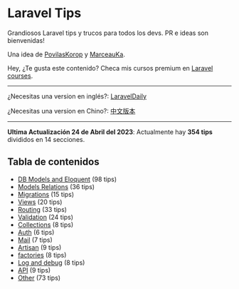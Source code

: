 # Laravel Tips

Grandiosos Laravel tips y  trucos para todos los devs. PR e ideas son bienvenidas!

Una  idea  de  [PovilasKorop](https://github.com/PovilasKorop) y [MarceauKa](https://github.com/MarceauKa).

Hey,  ¿Te gusta este contenido?  Checa mis cursos premium en  [Laravel courses](https://laraveldaily.com/courses?utm_source=github&utm_campaign=laravel-tips).

---

¿Necesitas una version en inglés?:
[LaravelDaily](https://github.com/LaravelDaily/laravel-tips)

¿Necesitas una version en Chino?:
[中文版本](https://github.com/Lysice/laravel-tips-chinese/blob/master/README-zh.md)

---
**Ultima Actualización 24 de Abril del 2023**: Actualmente hay  **354 tips** divididos en 14 secciones.

## Tabla de contenidos

- [DB Models and Eloquent](db-models-and-eloquent.md) (98 tips)
- [Models Relations](models-relations.md) (36 tips)
- [Migrations](migrations.md) (15 tips)
- [Views](views.md) (20 tips)
- [Routing](routing.md) (33 tips)
- [Validation](validation.md) (24 tips)
- [Collections](collections.md) (8 tips)
- [Auth](auth.md) (6 tips)
- [Mail](mail.md) (7 tips)
- [Artisan](artisan.md) (9 tips)
- [factories](factories.md) (8 tips)
- [Log and debug](log-and-debug.md) (8 tips)
- [API](api.md) (9 tips)
- [Other](other.md) (73 tips)
